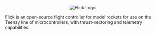 <div align="center">
    <img src="https://github.com/optimisticside/flick/blob/master/assets/logo-wide.png" alt="Flick Logo">
</div>

Flick is an open-source flight controller for model rockets for use on the Teensy line of microcontrollers, with thrust-vectoring and telemetry capabilities.
